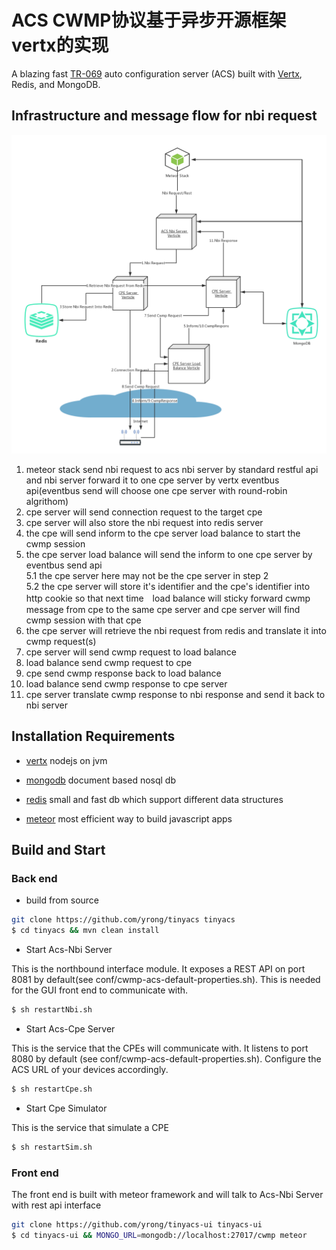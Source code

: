 ACS CWMP协议基于异步开源框架vertx的实现
===============================
A blazing fast [TR-069](https://www.broadband-forum.org/cwmp.php) auto configuration server (ACS) built with [Vertx](http://vertx.io/vertx2/), Redis, and MongoDB. 

## Infrastructure and message flow for nbi request 

![](/image/cwmp.png)

1. meteor stack send nbi request to acs nbi server by standard restful api and nbi server forward it to one cpe server by vertx eventbus api(eventbus send will choose one cpe server with round-robin algrithom)
2. cpe server will send connection request to the target cpe
3. cpe server will also store the nbi request into redis server
4. the cpe will send inform to the cpe server load balance to start the cwmp session
5. the cpe server load balance will send the inform to one cpe server by eventbus send api  
	5.1 the cpe server here may not be the cpe server in step 2   
	5.2 the cpe server will store it's identifier and the cpe's identifier into http cookie so that next time　load balance will sticky forward cwmp message from cpe to the same cpe server and cpe server will find cwmp session with that cpe
6. the cpe server will retrieve the nbi request from redis and translate it into cwmp request(s)
7. cpe server will send cwmp request to load balance
8. load balance send cwmp request to cpe
9. cpe send cwmp response back to load balance
10. load balance send cwmp response to cpe server
11. cpe server translate cwmp response to nbi response and send it back to nbi server

## Installation Requirements

- [vertx](http://vertx.io/vertx2/install.html)
nodejs on jvm

- [mongodb](https://docs.mongodb.com/manual/installation/)
document based nosql db

- [redis](http://redis.io/topics/quickstart)
small and fast db which support different data structures

- [meteor](https://www.meteor.com/install)
most efficient way to build javascript apps

## Build and Start

### Back end

+ build from source

``` bash
git clone https://github.com/yrong/tinyacs tinyacs
$ cd tinyacs && mvn clean install
```

+ Start Acs-Nbi Server

This is the northbound interface module. It exposes a REST API on port 8081 by default(see conf/cwmp-acs-default-properties.sh). This is needed for the GUI front end to communicate with.

``` bash
$ sh restartNbi.sh
```


+ Start Acs-Cpe Server

This is the service that the CPEs will communicate with. It listens to port 8080 by default (see conf/cwmp-acs-default-properties.sh). Configure the ACS URL of your devices accordingly.

``` bash
$ sh restartCpe.sh
```


+ Start Cpe Simulator

This is the service that simulate a CPE 

``` bash
$ sh restartSim.sh
```

### Front end

The front end is built with meteor framework and will talk to Acs-Nbi Server with rest api interface

``` bash
git clone https://github.com/yrong/tinyacs-ui tinyacs-ui
$ cd tinyacs-ui && MONGO_URL=mongodb://localhost:27017/cwmp meteor
```




